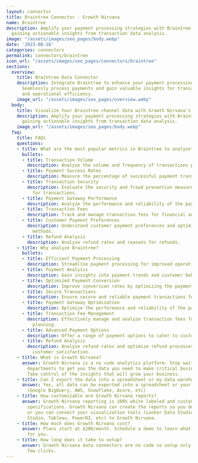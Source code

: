 ```yaml
---
layout: connector
title: Braintree Connector - Growth Nirvana
name: Braintree
description: Amplify your payment processing strategies with Braintree integration,
  gaining actionable insights from transaction data analysis.
image: "/assets/images/seo_pages/body.webp"
date: '2023-08-18'
categories: connectors
permalink: connectors/braintree
icon_url: "/assets/images/seo_pages/connectors/braintree"
sections:
  overview:
    title: Braintree Data Connector
    description: Integrate Braintree to enhance your payment processing capabilities.
      Seamlessly process payments and gain valuable insights for transaction analysis
      and operational efficiency.
    image_url: "/assets/images/seo_pages/overview.webp"
  body:
    title: Visualize Your Braintree channel data with Growth Nirvana's Braintree Connector
    description: Amplify your payment processing strategies with Braintree integration,
      gaining actionable insights from transaction data analysis.
    image_url: "/assets/images/seo_pages/body.webp"
  faq:
    title: FAQs
    questions:
    - title: What are the most popular metrics in Braintree to analyze?
      bullets:
      - title: Transaction Volume
        description: Analyze the volume and frequency of transactions processed.
      - title: Payment Success Rates
        description: Measure the percentage of successful payment transactions.
      - title: Transaction Security
        description: Evaluate the security and fraud prevention measures in place
          for transactions.
      - title: Payment Gateway Performance
        description: Analyze the performance and reliability of the payment gateway.
      - title: Transaction Fees
        description: Track and manage transaction fees for financial analysis.
      - title: Customer Payment Preferences
        description: Understand customer payment preferences and optimize payment
          methods.
      - title: Refund Analysis
        description: Analyze refund rates and reasons for refunds.
    - title: Why analyze Braintree?
      bullets:
      - title: Efficient Payment Processing
        description: Streamline payment processing for improved operational efficiency.
      - title: Payment Analysis
        description: Gain insights into payment trends and customer behavior.
      - title: Optimized Payment Conversion
        description: Improve conversion rates by optimizing the payment process.
      - title: Secure Transactions
        description: Ensure secure and reliable payment transactions for customers.
      - title: Payment Gateway Optimization
        description: Optimize the performance and reliability of the payment gateway.
      - title: Transaction Fee Management
        description: Effectively manage and analyze transaction fees for better financial
          planning.
      - title: Advanced Payment Options
        description: Offer a range of payment options to cater to customer preferences.
      - title: Refund Analysis
        description: Analyze refund rates and optimize refund processes for better
          customer satisfaction.
    - title: What is Growth Nirvana?
      answer: Growth Nirvana is a no code analytics platform. Stop waiting for other
        departments to get you the data you need to make critical business decisions.
        Take control of the insights that will grow your business.
    - title: Can I export the data into a spreadsheet or my data warehouse?
      answer: Yes, all data can be exported into a spreadsheet or your data warehouse
        (Google BigQuery, AWS, Snowflake, Azure, etc)
    - title: How customizable are Growth Nirvana reports?
      answer: Growth Nirvana reporting is 100% white labeled and customized to your
        specifications. Growth Nirvana can create the reports so you don’t have to
        or you can connect your visualization tools (Looker Data Studio/Google Data
        Studio, Tableau, PowerBI, etc) to Growth Nirvana.
    - title: How much does Growth Nirvana cost?
      answer: Plans start at $200/month. Schedule a demo to learn what plan is best
        for you.
    - title: How long does it take to setup?
      answer: Growth Nirvana data connectors are no code so setup only requires a
        few clicks.
---
```

